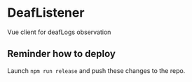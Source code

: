 # DeafListener

Vue client for deafLogs observation

## Reminder how to deploy

Launch ```npm run release``` and push these changes to the repo.